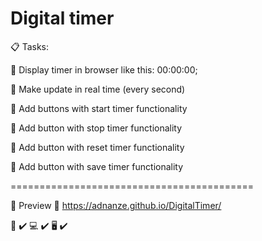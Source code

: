 # Digital timer

:clipboard: Tasks:

:pushpin: Display timer in browser like this: 00:00:00;

:pushpin: Make update in real time (every second)

:pushpin: Add buttons with start timer functionality

:pushpin: Add button with stop timer functionality

:pushpin: Add button with reset timer functionality

:pushpin: Add button with save timer functionality

==========================================

:eyes: Preview :paperclip: https://adnanze.github.io/DigitalTimer/

:iphone: :heavy_check_mark:
:computer: :heavy_check_mark:
:desktop_computer: :heavy_check_mark:
